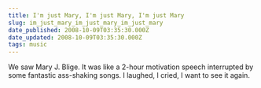 ```yaml
---
title: I'm just Mary, I'm just Mary, I'm just Mary
slug: im_just_mary_im_just_mary_im_just_mary
date_published: 2008-10-09T03:35:30.000Z
date_updated: 2008-10-09T03:35:30.000Z
tags: music
---
```


We saw Mary J. Blige. It was like a 2-hour motivation speech interrupted by some fantastic ass-shaking songs. I laughed, I cried, I want to see it again.

